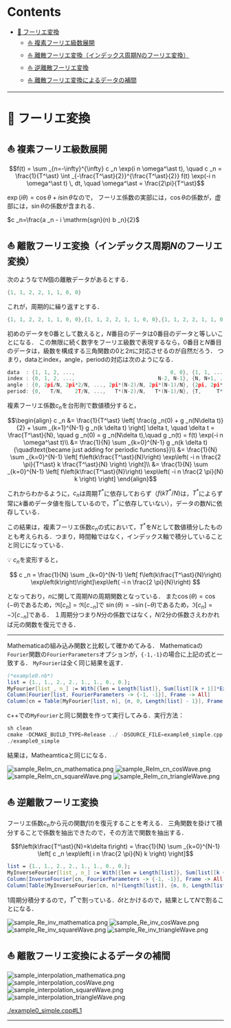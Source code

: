 # Contents
- [🐋 フーリエ変換](#🐋-フーリエ変換)
    - [⛵ 複素フーリエ級数展開](#⛵-複素フーリエ級数展開)
    - [⛵ 離散フーリエ変換（インデックス周期$`N`$のフーリエ変換）](#⛵-離散フーリエ変換（インデックス周期$`N`$のフーリエ変換）)
    - [⛵ 逆離散フーリエ変換](#⛵-逆離散フーリエ変換)
    - [⛵ 離散フーリエ変換によるデータの補間](#⛵-離散フーリエ変換によるデータの補間)


---
# 🐋 フーリエ変換 

## ⛵ 複素フーリエ級数展開 

```math
f(t) = \sum _{n=-\infty}^{\infty} c _n \exp(i n \omega^\ast t), \quad c _n = \frac{1}{T^\ast} \int _{-\frac{T^\ast}{2}}^{\frac{T^\ast}{2}} f(t) \exp(-i n \omega^\ast t) \, dt, \quad \omega^\ast = \frac{2\pi}{T^\ast}
```

$`\exp({i \theta}) = \cos \theta + i \sin \theta`$なので，
フーリエ係数の実部には，$`\cos \theta`$の係数が，虚部には，$`\sin \theta`$の係数が含まれる．

$`c _n=\frac{a _n - i \mathrm{sgn}(n) b _n}{2}`$

## ⛵ 離散フーリエ変換（インデックス周期$`N`$のフーリエ変換） 

次のようなで$`N`$個の離散データがあるとする．

```cpp
{1, 1, 2, 2, 1, 1, 0, 0}
```

これが，周期的に繰り返すとする．

```cpp
{1, 1, 2, 2, 1, 1, 0, 0},{1, 1, 2, 2, 1, 1, 0, 0},{1, 1, 2, 2, 1, 1, 0, 0},...
```
初めのデータを$`0`$番として数えると，$`N`$番目のデータは$`0`$番目のデータと等しいことになる．
この無限に続く数字をフーリエ級数で表現するなら，$`0`$番目と$`N`$番目のデータは，級数を構成する三角関数の$`0`$と$`2\pi`$に対応させるのが自然だろう．
つまり，dataとindex，angle，periodの対応は次のようになる．

```cpp
data  : {1, 1, 2, ...,                               0, 0}, {1, 1, ...
index : {0, 1, 2, ...,                           N-2, N-1}, {N, N+1, ...
angle : {0, 2pi/N, 2pi*2/N, ..., 2pi*(N-2)/N, 2pi*(N-1)/N}, {2pi, 2pi*(N+1)/N, ...
period: {0,   T/N,    2T/N, ...,   T*(N-2)/N,   T*(N-1)/N}, {T,     T*(N+1)/N, ...
```

複素フーリエ係数$`c _n`$を台形則で数値積分すると，

```math
\begin{align}
c _n &= \frac{1}{T^\ast} \left[ \frac{g _n(0) + g _n(N\delta t)}{2} + \sum _{k=1}^{N-1} g _n(k \delta t) \right] \delta t, \quad \delta t = \frac{T^\ast}{N}, \quad g _n(0) = g _n(N\delta t),\quad g _n(t) = f(t) \exp(-i n \omega^\ast t)\\
&= \frac{1}{N} \sum _{k=0}^{N-1} g _n(k \delta t) {\quad\text{became just adding for periodic functions}}\\
&= \frac{1}{N} \sum _{k=0}^{N-1} \left[ f\left(k\frac{T^\ast}{N}\right) \exp\left( -i n \frac{2 \pi}{T^\ast} k \frac{T^\ast}{N} \right) \right]\\
&= \frac{1}{N} \sum _{k=0}^{N-1} \left[ f\left(k\frac{T^\ast}{N}\right) \exp\left( -i n \frac{2 \pi}{N} k \right) \right]
\end{align}
```

これからわかるように，$`c _n`$は周期$`T^\ast`$に依存しておらず（$`f(kT^\ast/N)`$は，$`T^\ast`$によらず常に$`k`$番めデータ値を指しているので，$`T^\ast`$に依存していない），データの数$`N`$に依存している．

この結果は，複素フーリエ係数$`c _n`$の式において，$`T^\ast`$を$`N`$として数値積分したものとも考えられる．つまり，時間軸ではなく，インデックス軸で積分していることと同じになっている．

💡 $`c _n`$を変形すると，

$$
c _n = \frac{1}{N} \sum _{k=0}^{N-1} \left[ f\left(k\frac{T^\ast}{N}\right)
\exp\left(k\right)\right]\exp\left( -i n \frac{2 \pi}{N}\right)
$$

となっており，$`n`$に関して周期$`N`$の周期関数となっている．
また$`\cos(\theta)=\cos(-\theta)`$であるため，$`\Re[c _n]=\Re[c _{-n}]`$で
$`\sin(\theta)=-\sin(-\theta)`$であるため，$`\Im[c _n]=-\Im[c _{-n}]`$である．
１周期分つまり$`N`$分の係数ではなく，$`N/2`$分の係数さえわかれば元の関数を復元できる．

---

Mathematicaの組み込み関数と比較して確かめてみる．
Mathematicaの`Fourier`関数の`FourierParameters`オプションが，`{-1,-1}`の場合に上記の式と一致する．
`MyFourier`は全く同じ結果を返す．

```Mathematica
(*example0.nb*)
list = {1., 1., 2., 2., 1., 1., 0., 0.};
MyFourier[list_, n_] := With[{len = Length[list]}, Sum[list[[k + 1]]*Exp[-I*n*2. \[Pi]/len*k], {k, 0, len - 1}]/len];
Column[Fourier[list, FourierParameters -> {-1, -1}], Frame -> All]
Column[cn = Table[MyFourier[list, n], {n, 0, Length[list] - 1}], Frame -> All]
```

c++での`MyFourier`と同じ関数を作って実行してみる．実行方法：

```cpp
sh clean
cmake -DCMAKE_BUILD_TYPE=Release ../ -DSOURCE_FILE=example0_simple.cpp
./example0_simple
```

結果は，Matheamticaと同じになる．

![sample_ReIm_cn_mathematica.png](sample_ReIm_cn_mathematica.png)
![sample_ReIm_cn_cosWave.png](sample_ReIm_cn_cosWvce.png)
![sample_ReIm_cn_squareWave.png](sample_ReIm_cn_squareWave.png)
![sample_ReIm_cn_triangleWave.png](sample_ReIm_cn_triangleWave.png)

## ⛵ 逆離散フーリエ変換 

フーリエ係数$`c _n`$から元の関数$`f(t)`$を復元することを考える．
三角関数を掛けて積分することで係数を抽出できたので，その方法で関数を抽出する．

```math
f\left(k\frac{T^\ast}{N}=k\delta t\right) = \frac{1}{N} \sum _{k=0}^{N-1} \left[ c _n \exp\left( i n \frac{2 \pi}{N} k \right) \right]
```

```Mathematica
list = {1., 1., 2., 2., 1., 1., 0., 0.};
MyInverseFourier[list_, n_] := With[{len = Length[list]}, Sum[list[[k + 1]]*Exp[I*n*2 \[Pi]/len*k], {k, 0, len - 1}]/len];
Column[InverseFourier[cn, FourierParameters -> {-1, -1}], Frame -> All]
Column[Table[MyInverseFourier[cn, n]*(Length[list]), {n, 0, Length[list] - 1,1}], Frame -> All]
```

1周期分積分するので，$`T^\ast`$で割っている．$`\delta t`$とかけるので，結果として$`N`$で割ることになる．

![sample_Re_inv_mathematica.png](sample_Re_inv_mathematica.png)
![sample_Re_inv_cosWave.png](sample_Re_inv_cosWave.png)
![sample_Re_inv_squareWave.png](sample_Re_inv_squareWave.png)
![sample_Re_inv_triangleWave.png](sample_Re_inv_triangleWave.png)

## ⛵ 離散フーリエ変換によるデータの補間 

![sample_interpolation_mathematica.png](sample_interpolation_mathematica.png)
![sample_interpolation_cosWave.png](sample_interpolation_cosWave.png)
![sample_interpolation_squareWave.png](sample_interpolation_squareWave.png)
![sample_interpolation_triangleWave.png](sample_interpolation_triangleWave.png)

[./example0_simple.cpp#L1](./example0_simple.cpp#L1)

---
